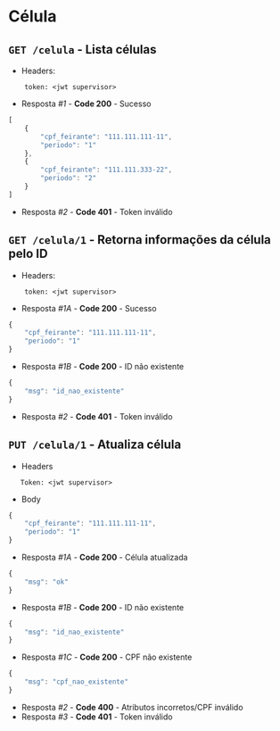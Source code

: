 # Célula

## ```GET /celula``` - Lista células

- Headers: 
```
    token: <jwt supervisor>
```

- Resposta *#1* - **Code 200** - Sucesso
```javascript
[
    {
        "cpf_feirante": "111.111.111-11",
        "periodo": "1"
    },
    {
        "cpf_feirante": "111.111.333-22",
        "periodo": "2"
    }
]
```
- Resposta *#2* - **Code 401** - Token inválido

## ```GET /celula/1``` - Retorna informações da célula pelo ID
 - Headers: 
```
    token: <jwt supervisor>
```

- Resposta *#1A* - **Code 200** - Sucesso
```javascript
{
    "cpf_feirante": "111.111.111-11",
    "periodo": "1"
}
```
- Resposta *#1B* - **Code 200** - ID não existente
```javascript
{
    "msg": "id_nao_existente"
}
```
- Resposta *#2* - **Code 401** - Token inválido

## ```PUT /celula/1``` - Atualiza célula
- Headers

 ```
    Token: <jwt supervisor>
 ```

- Body

```javascript
{
    "cpf_feirante": "111.111.111-11",
    "periodo": "1"
}
```

- Resposta *#1A* - **Code 200** - Célula atualizada
```javascript
{
    "msg": "ok"
}
```
- Resposta *#1B* - **Code 200** - ID não existente
```javascript
{
    "msg": "id_nao_existente"
}
```
- Resposta *#1C* - **Code 200** - CPF não existente
```javascript
{
    "msg": "cpf_nao_existente"
}
```
- Resposta *#2* - **Code 400** - Atributos incorretos/CPF inválido
- Resposta *#3* - **Code 401** - Token inválido